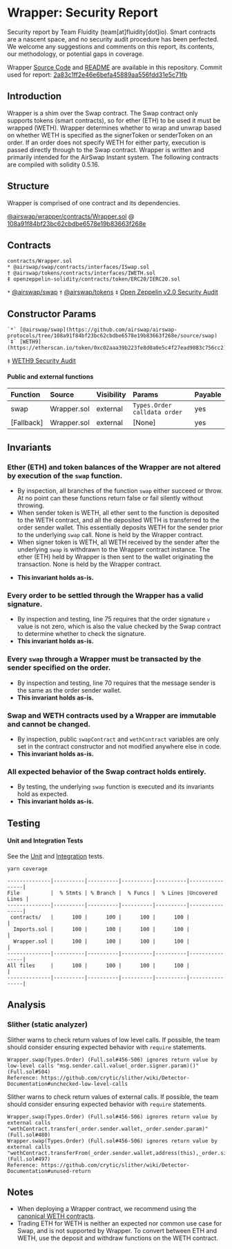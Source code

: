 # Wrapper: Security Report

Security report by Team Fluidity (team[at]fluidity[dot]io). Smart contracts are a nascent space, and no security audit procedure has been perfected. We welcome any suggestions and comments on this report, its contents, our methodology, or potential gaps in coverage.

Wrapper [Source Code](https://github.com/airswap/airswap-protocols/tree/108a91f84bf23bc62cbdbe6578e19b83663f268e/source/wrapper) and [README](../README.md) are available in this repository. Commit used for report: [2a83c1ff2e46e6befa45889aa556fdd31e5c71fb](https://github.com/airswap/airswap-protocols/commit/108a91f84bf23bc62cbdbe6578e19b83663f268e)

## Introduction

Wrapper is a shim over the Swap contract. The Swap contract only supports tokens (smart contracts), so for ether (ETH) to be used it must be wrapped (WETH). Wrapper determines whether to wrap and unwrap based on whether WETH is specified as the signerToken or senderToken on an order. If an order does not specify WETH for either party, execution is passed directly through to the Swap contract. Wrapper is written and primarily intended for the AirSwap Instant system. The following contracts are compiled with solidity 0.5.16.

## Structure

Wrapper is comprised of one contract and its dependencies.

[@airswap/wrapper/contracts/Wrapper.sol](../contracts/Wrapper.sol) @ [108a91f84bf23bc62cbdbe6578e19b83663f268e](https://github.com/airswap/airswap-protocols/commit/108a91f84bf23bc62cbdbe6578e19b83663f268e)

## Contracts

```
contracts/Wrapper.sol
* @airswap/swap/contracts/interfaces/ISwap.sol
† @airswap/tokens/contracts/interfaces/IWETH.sol
‡ openzeppelin-solidity/contracts/token/ERC20/IERC20.sol
```

`*` [@airswap/swap](https://github.com/airswap/airswap-protocols/tree/108a91f84bf23bc62cbdbe6578e19b83663f268e/source/swap)
`†` [@airswap/tokens](https://github.com/airswap/airswap-protocols/tree/108a91f84bf23bc62cbdbe6578e19b83663f268e/source/tokens)
`‡` [Open Zeppelin v2.0 Security Audit](https://drive.google.com/file/d/1gWUV0qz3n52VEUwoT-VlYmscPxxo9xhc/view)

## Constructor Params

```
`*` [@airswap/swap](https://github.com/airswap/airswap-protocols/tree/108a91f84bf23bc62cbdbe6578e19b83663f268e/source/swap)
`‡` [WETH9](https://etherscan.io/token/0xc02aaa39b223fe8d0a0e5c4f27ead9083c756cc2)
```

`‡` [WETH9 Security Audit](https://github.com/bokkypoobah/MakerDAOSaiContractAudit/blob/master/audit/code-review/makerdao/weth9-b353893.md)

#### Public and external functions

| Function   | Source      | Visibility | Params                       | Payable |
| :--------- | :---------- | :--------- | :--------------------------- | :------ |
| swap       | Wrapper.sol | external   | `Types.Order calldata order` | yes     |
| [Fallback] | Wrapper.sol | external   | [None]                       | yes     |

## Invariants

### Ether (ETH) and token balances of the Wrapper are not altered by execution of the `swap` function.

- By inspection, all branches of the function `swap` either succeed or throw. At no point can these functions return false or fail silently without throwing.
- When sender token is WETH, all ether sent to the function is deposited to the WETH contract, and all the deposited WETH is transferred to the order sender wallet. This essentially deposits WETH for the sender prior to the underlying `swap` call. None is held by the Wrapper contract.
- When signer token is WETH, all WETH received by the sender after the underlying `swap` is withdrawn to the Wrapper contract instance. The ether (ETH) held by Wrapper is then sent to the wallet originating the transaction. None is held by the Wrapper contract.

* **This invariant holds as-is.**

### Every order to be settled through the Wrapper has a valid signature.

- By inspection and testing, line 75 requires that the order signature `v` value is not zero, which is also the value checked by the Swap contract to determine whether to check the signature.
- **This invariant holds as-is.**

### Every `swap` through a Wrapper must be transacted by the sender specified on the order.

- By inspection and testing, line 70 requires that the message sender is the same as the order sender wallet.
- **This invariant holds as-is.**

### Swap and WETH contracts used by a Wrapper are immutable and cannot be changed.

- By inspection, public `swapContract` and `wethContract` variables are only set in the contract constructor and not modified anywhere else in code.
- **This invariant holds as-is.**

### All expected behavior of the Swap contract holds entirely.

- By testing, the underlying `swap` function is executed and its invariants hold as expected.
- **This invariant holds as-is.**

## Testing

#### Unit and Integration Tests

See the [Unit](test/Wrapper-unit.js) and [Integration](test/Wrapper.js) tests.

```
yarn coverage
```

```
--------------|----------|----------|----------|----------|----------------|
File          |  % Stmts | % Branch |  % Funcs |  % Lines |Uncovered Lines |
--------------|----------|----------|----------|----------|----------------|
 contracts/   |      100 |      100 |      100 |      100 |                |
  Imports.sol |      100 |      100 |      100 |      100 |                |
  Wrapper.sol |      100 |      100 |      100 |      100 |                |
--------------|----------|----------|----------|----------|----------------|
All files     |      100 |      100 |      100 |      100 |                |
--------------|----------|----------|----------|----------|----------------|
```

## Analysis

### Slither (static analyzer)

Slither warns to check return values of low level calls. If possible, the team should consider ensuring expected behavior with `require` statements.

```
Wrapper.swap(Types.Order) (Full.sol#456-506) ignores return value by low-level calls "msg.sender.call.value(_order.signer.param)()" (Full.sol#504)
Reference: https://github.com/crytic/slither/wiki/Detector-Documentation#unchecked-low-level-calls
```

Slither warns to check return values of external calls. If possible, the team should consider ensuring expected behavior with `require` statements.

```
Wrapper.swap(Types.Order) (Full.sol#456-506) ignores return value by external calls "wethContract.transfer(_order.sender.wallet,_order.sender.param)" (Full.sol#480)
Wrapper.swap(Types.Order) (Full.sol#456-506) ignores return value by external calls "wethContract.transferFrom(_order.sender.wallet,address(this),_order.signer.param)" (Full.sol#497)
Reference: https://github.com/crytic/slither/wiki/Detector-Documentation#unused-return
```

## Notes

- When deploying a Wrapper contract, we recommend using the [canonical WETH contracts](https://blog.0xproject.com/canonical-weth-migration-8a7ab6caca71).
- Trading ETH for WETH is neither an expected nor common use case for Swap, and is not supported by Wrapper. To convert between ETH and WETH, use the deposit and withdraw functions on the WETH contract.
